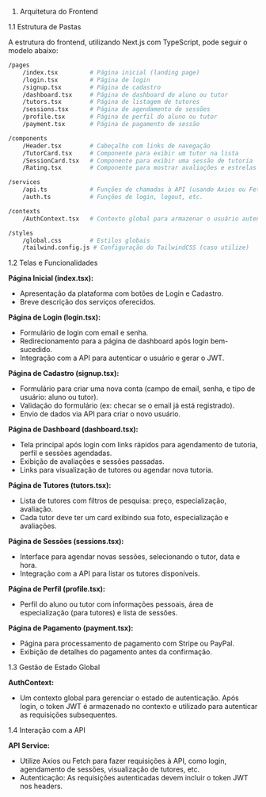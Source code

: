 1. Arquitetura do Frontend

1.1 Estrutura de Pastas

A estrutura do frontend, utilizando Next.js com TypeScript, pode seguir o modelo abaixo:

```bash
/pages
    /index.tsx         # Página inicial (landing page)
    /login.tsx         # Página de login
    /signup.tsx        # Página de cadastro
    /dashboard.tsx     # Página de dashboard do aluno ou tutor
    /tutors.tsx        # Página de listagem de tutores
    /sessions.tsx      # Página de agendamento de sessões
    /profile.tsx       # Página de perfil do aluno ou tutor
    /payment.tsx       # Página de pagamento de sessão

/components
    /Header.tsx        # Cabeçalho com links de navegação
    /TutorCard.tsx     # Componente para exibir um tutor na lista
    /SessionCard.tsx   # Componente para exibir uma sessão de tutoria
    /Rating.tsx        # Componente para mostrar avaliações e estrelas

/services
    /api.ts            # Funções de chamadas à API (usando Axios ou Fetch)
    /auth.ts           # Funções de login, logout, etc.

/contexts
    /AuthContext.tsx   # Contexto global para armazenar o usuário autenticado

/styles
    /global.css        # Estilos globais
    /tailwind.config.js # Configuração do TailwindCSS (caso utilize)
```

1.2 Telas e Funcionalidades

**Página Inicial (index.tsx):**

- Apresentação da plataforma com botões de Login e Cadastro.
- Breve descrição dos serviços oferecidos.

**Página de Login (login.tsx):**

- Formulário de login com email e senha.
- Redirecionamento para a página de dashboard após login bem-sucedido.
- Integração com a API para autenticar o usuário e gerar o JWT.

**Página de Cadastro (signup.tsx):**

- Formulário para criar uma nova conta (campo de email, senha, e tipo de usuário: aluno ou tutor).
- Validação do formulário (ex: checar se o email já está registrado).
- Envio de dados via API para criar o novo usuário.

**Página de Dashboard (dashboard.tsx):**

- Tela principal após login com links rápidos para agendamento de tutoria, perfil e sessões agendadas.
- Exibição de avaliações e sessões passadas.
- Links para visualização de tutores ou agendar nova tutoria.

**Página de Tutores (tutors.tsx):**

- Lista de tutores com filtros de pesquisa: preço, especialização, avaliação.
- Cada tutor deve ter um card exibindo sua foto, especialização e avaliações.

**Página de Sessões (sessions.tsx):**

- Interface para agendar novas sessões, selecionando o tutor, data e hora.
- Integração com a API para listar os tutores disponíveis.

**Página de Perfil (profile.tsx):**

- Perfil do aluno ou tutor com informações pessoais, área de especialização (para tutores) e lista de sessões.

**Página de Pagamento (payment.tsx):**

- Página para processamento de pagamento com Stripe ou PayPal.
- Exibição de detalhes do pagamento antes da confirmação.

1.3 Gestão de Estado Global

**AuthContext:**

- Um contexto global para gerenciar o estado de autenticação. Após login, o token JWT é armazenado no contexto e utilizado para autenticar as requisições subsequentes.

1.4 Interação com a API

**API Service:**

- Utilize Axios ou Fetch para fazer requisições à API, como login, agendamento de sessões, visualização de tutores, etc.
- Autenticação: As requisições autenticadas devem incluir o token JWT nos headers.